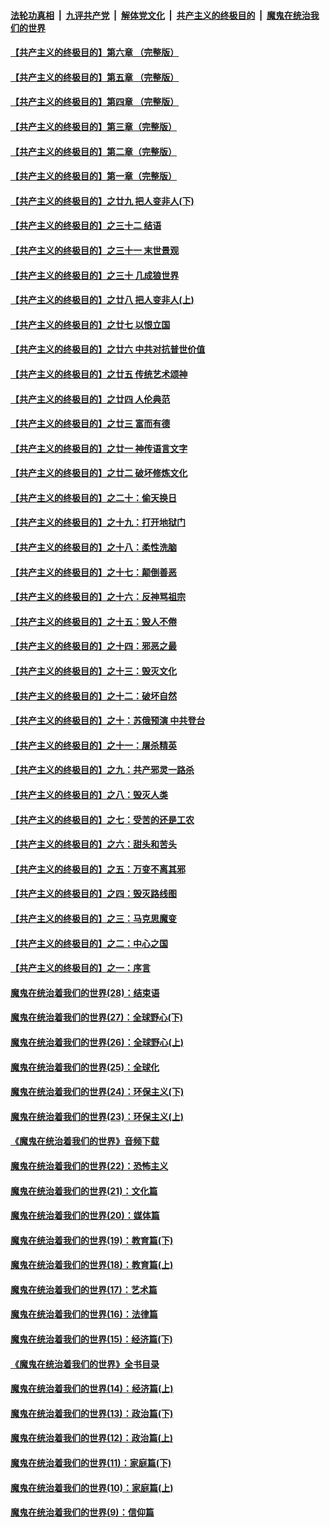 

####  [法轮功真相](../../../../basic/blob/master/README.md?t=05231131) &nbsp;|&nbsp; [九评共产党](../../../../9ping.md/blob/master/README.md?t=05231131) &nbsp;|&nbsp; [解体党文化](../../../../jtdwh.md/blob/master/README.md?t=05231131)  &nbsp;|&nbsp; [共产主义的终极目的](../../../../gczydzjmd.md/blob/master/README.md?t=05231131) &nbsp;|&nbsp; [魔鬼在统治我们的世界](../../../../mgztzwmdsj.md/blob/master/README.md?t=05231131) 

#### [【共产主义的终极目的】第六章 （完整版）](../pages/nsc422/n11428913.md?t=05231131) 

#### [【共产主义的终极目的】第五章 （完整版）](../pages/nsc422/n11428912.md?t=05231131) 

#### [【共产主义的终极目的】第四章 （完整版）](../pages/nsc422/n11428907.md?t=05231131) 

#### [【共产主义的终极目的】第三章（完整版）](../pages/nsc422/n11428848.md?t=05231131) 

#### [【共产主义的终极目的】第二章（完整版）](../pages/nsc422/n11428831.md?t=05231131) 

#### [【共产主义的终极目的】第一章（完整版）](../pages/nsc422/n11417651.md?t=05231131) 

#### [【共产主义的终极目的】之廿九 把人变非人(下)](../pages/nsc422/n11344140.md?t=05231131) 

#### [【共产主义的终极目的】之三十二 结语](../pages/nsc422/n11360535.md?t=05231131) 

#### [【共产主义的终极目的】之三十一 末世景观](../pages/nsc422/n11351129.md?t=05231131) 

#### [【共产主义的终极目的】之三十 几成狼世界](../pages/nsc422/n11348280.md?t=05231131) 

#### [【共产主义的终极目的】之廿八 把人变非人(上)](../pages/nsc422/n11340492.md?t=05231131) 

#### [【共产主义的终极目的】之廿七 以恨立国](../pages/nsc422/n11336944.md?t=05231131) 

#### [【共产主义的终极目的】之廿六 中共对抗普世价值](../pages/nsc422/n11324785.md?t=05231131) 

#### [【共产主义的终极目的】之廿五 传统艺术颂神](../pages/nsc422/n11296396.md?t=05231131) 

#### [【共产主义的终极目的】之廿四 人伦典范](../pages/nsc422/n11296397.md?t=05231131) 

#### [【共产主义的终极目的】之廿三 富而有德](../pages/nsc422/n11283598.md?t=05231131) 

#### [【共产主义的终极目的】之廿一 神传语言文字](../pages/nsc422/n11263265.md?t=05231131) 

#### [【共产主义的终极目的】之廿二 破坏修炼文化](../pages/nsc422/n11245728.md?t=05231131) 

#### [【共产主义的终极目的】之二十：偷天换日](../pages/nsc422/n11238846.md?t=05231131) 

#### [【共产主义的终极目的】之十九：打开地狱门](../pages/nsc422/n11206376.md?t=05231131) 

#### [【共产主义的终极目的】之十八：柔性洗脑](../pages/nsc422/n11199994.md?t=05231131) 

#### [【共产主义的终极目的】之十七：颠倒善恶](../pages/nsc422/n11179782.md?t=05231131) 

#### [【共产主义的终极目的】之十六：反神骂祖宗](../pages/nsc422/n11166798.md?t=05231131) 

#### [【共产主义的终极目的】之十五：毁人不倦](../pages/nsc422/n11166792.md?t=05231131) 

#### [【共产主义的终极目的】之十四：邪恶之最](../pages/nsc422/n11150249.md?t=05231131) 

#### [【共产主义的终极目的】之十三：毁灭文化](../pages/nsc422/n11135227.md?t=05231131) 

#### [【共产主义的终极目的】之十二：破坏自然](../pages/nsc422/n11135214.md?t=05231131) 

#### [【共产主义的终极目的】之十：苏俄预演 中共登台](../pages/nsc422/n11118424.md?t=05231131) 

#### [【共产主义的终极目的】之十一：屠杀精英](../pages/nsc422/n11118442.md?t=05231131) 

#### [【共产主义的终极目的】之九：共产邪灵一路杀](../pages/nsc422/n11114139.md?t=05231131) 

#### [【共产主义的终极目的】之八：毁灭人类](../pages/nsc422/n11108503.md?t=05231131) 

#### [【共产主义的终极目的】之七：受苦的还是工农](../pages/nsc422/n11101809.md?t=05231131) 

#### [【共产主义的终极目的】之六：甜头和苦头](../pages/nsc422/n11096971.md?t=05231131) 

#### [【共产主义的终极目的】之五：万变不离其邪](../pages/nsc422/n11091285.md?t=05231131) 

#### [【共产主义的终极目的】之四：毁灭路线图](../pages/nsc422/n11086284.md?t=05231131) 

#### [【共产主义的终极目的】之三：马克思魔变](../pages/nsc422/n11061941.md?t=05231131) 

#### [【共产主义的终极目的】之二：中心之国](../pages/nsc422/n11047728.md?t=05231131) 

#### [【共产主义的终极目的】之一：序言](../pages/nsc422/n11086077.md?t=05231131) 

#### [魔鬼在统治着我们的世界(28)：结束语](../pages/nsc422/n10936246.md?t=05231131) 

#### [魔鬼在统治着我们的世界(27)：全球野心(下)](../pages/nsc422/n10928319.md?t=05231131) 

#### [魔鬼在统治着我们的世界(26)：全球野心(上)](../pages/nsc422/n10900318.md?t=05231131) 

#### [魔鬼在统治着我们的世界(25)：全球化](../pages/nsc422/n10788205.md?t=05231131) 

#### [魔鬼在统治着我们的世界(24)：环保主义(下)](../pages/nsc422/n10695307.md?t=05231131) 

#### [魔鬼在统治着我们的世界(23)：环保主义(上)](../pages/nsc422/n10688613.md?t=05231131) 

#### [《魔鬼在统治着我们的世界》音频下载](../pages/nsc422/n10635553.md?t=05231131) 

#### [魔鬼在统治着我们的世界(22)：恐怖主义](../pages/nsc422/n10614727.md?t=05231131) 

#### [魔鬼在统治着我们的世界(21)：文化篇](../pages/nsc422/n10597706.md?t=05231131) 

#### [魔鬼在统治着我们的世界(20)：媒体篇](../pages/nsc422/n10586579.md?t=05231131) 

#### [魔鬼在统治着我们的世界(19)：教育篇(下)](../pages/nsc422/n10564808.md?t=05231131) 

#### [魔鬼在统治着我们的世界(18)：教育篇(上)](../pages/nsc422/n10526970.md?t=05231131) 

#### [魔鬼在统治着我们的世界(17)：艺术篇](../pages/nsc422/n10499093.md?t=05231131) 

#### [魔鬼在统治着我们的世界(16)：法律篇](../pages/nsc422/n10485969.md?t=05231131) 

#### [魔鬼在统治着我们的世界(15)：经济篇(下)](../pages/nsc422/n10469975.md?t=05231131) 

#### [《魔鬼在统治着我们的世界》全书目录](../pages/nsc422/n10464261.md?t=05231131) 

#### [魔鬼在统治着我们的世界(14)：经济篇(上)](../pages/nsc422/n10457370.md?t=05231131) 

#### [魔鬼在统治着我们的世界(13)：政治篇(下)](../pages/nsc422/n10448270.md?t=05231131) 

#### [魔鬼在统治着我们的世界(12)：政治篇(上)](../pages/nsc422/n10444576.md?t=05231131) 

#### [魔鬼在统治着我们的世界(11)：家庭篇(下)](../pages/nsc422/n10440961.md?t=05231131) 

#### [魔鬼在统治着我们的世界(10)：家庭篇(上)](../pages/nsc422/n10435448.md?t=05231131) 

#### [魔鬼在统治着我们的世界(9)：信仰篇](../pages/nsc422/n10432159.md?t=05231131) 

